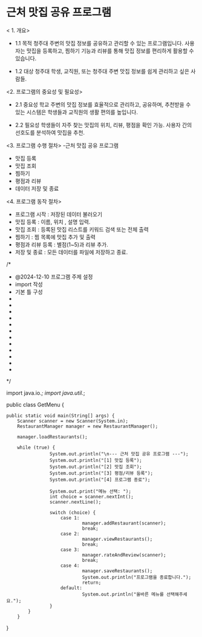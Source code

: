  <finals>

  # 근처 맛집 공유 프로그램

 < 1. 개요>

- 1.1 목적
청주대 주변의 맛집 정보를 공유하고 관리할 수 있는 프로그램입니다.
사용자는 맛집을 등록하고, 찜하기 기능과 리뷰를 통해 맛집 정보를 편리하게 활용할 수 있습니다.

- 1.2 대상
청주대 학생, 교직원, 또는 청주대 주변 맛집 정보를 쉽게 관리하고 싶은 사람들.



<2. 프로그램의 중요성 및 필요성>

- 2.1 중요성
학교 주변의 맛집 정보를 효율적으로 관리하고, 공유하며, 추천받을 수 있는 시스템은 학생들과 교직원의 생활 편의를 높입니다.

- 2.2 필요성
학생들이 자주 찾는 맛집의 위치, 리뷰, 평점을 확인 가능.
사용자 간의 선호도를 분석하여 맛집을 추천.

<3. 프로그램 수행 절차>
-근처 맛집 공유 프로그램

- 맛집 등록
- 맛집 조회
- 찜하기
- 평점과 리뷰
- 데이터 저장 및 종료

<4. 프로그램 동작 절차>
- 프로그램 시작
  : 저장된 데이터 불러오기
- 맛집 등록
  : 이름, 위치 , 설명 입력.
- 맛집 조회
  : 등록된 맛집 리스트를 키워드 검색 또는 전체 출력
- 찜하기
  : 찜 목록에 맛집 추가 및 출력
- 평점과 리뷰 등록
  : 별점(1~5)과 리뷰 추가.
- 저장 및 종료
  : 모든 데이터를 파일에 저장하고 종료.

/*
 * @2024-12-10 프로그램 주제 설정
 * import 작성
 * 기본 틀 구성
 * 
 * 
 * 
 * 
 * 
 * 
 * 
 * 
 * 
 * 
 * 
 * 
 */








import java.io.*;
import java.util.*;

public class GetMenu {

	public static void main(String[] args) {
		Scanner scanner = new Scanner(System.in);
		RestaurantManager manager = new RestaurantManager();
		
		manager.loadRestaurants();

  		while (true) {
            		System.out.println("\n--- 근처 맛집 공유 프로그램 ---");
            		System.out.println("[1] 맛집 등록");
            		System.out.println("[2] 맛집 조회");
            		System.out.println("[3] 평점/리뷰 등록");
            		System.out.println("[4] 프로그램 종료");

            		System.out.print("메뉴 선택: ");
            		int choice = scanner.nextInt();
            		scanner.nextLine(); 

            		switch (choice) {
                		case 1:
                    			manager.addRestaurant(scanner);
                    			break;
                		case 2:
                    			manager.viewRestaurants();
                    			break;
                		case 3:
                    			manager.rateAndReview(scanner);
                    			break;
                		case 4:
                    			manager.saveRestaurants();
                    			System.out.println("프로그램을 종료합니다.");
                    			return;
                		default:
                    			System.out.println("올바른 메뉴를 선택해주세요.");
            		}
        	}
    	}
}

